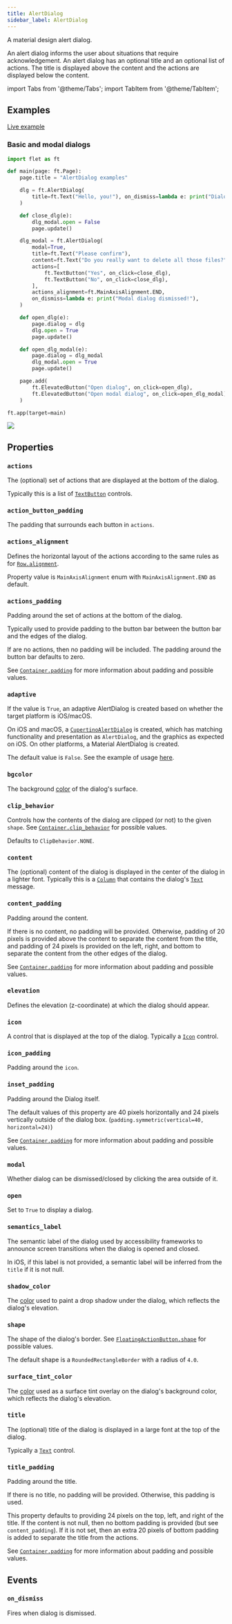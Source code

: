 ```yaml
---
title: AlertDialog
sidebar_label: AlertDialog
---
```


A material design alert dialog.

An alert dialog informs the user about situations that require acknowledgement. An alert dialog has an optional title and an optional list of actions. The title is displayed above the content and the actions are displayed below the content.

import Tabs from '@theme/Tabs';
import TabItem from '@theme/TabItem';

## Examples

[Live example](https://flet-controls-gallery.fly.dev/dialogs/alertdialog)

### Basic and modal dialogs

<Tabs groupId="language">
  <TabItem value="python" label="Python" default>

```python
import flet as ft

def main(page: ft.Page):
    page.title = "AlertDialog examples"

    dlg = ft.AlertDialog(
        title=ft.Text("Hello, you!"), on_dismiss=lambda e: print("Dialog dismissed!")
    )

    def close_dlg(e):
        dlg_modal.open = False
        page.update()

    dlg_modal = ft.AlertDialog(
        modal=True,
        title=ft.Text("Please confirm"),
        content=ft.Text("Do you really want to delete all those files?"),
        actions=[
            ft.TextButton("Yes", on_click=close_dlg),
            ft.TextButton("No", on_click=close_dlg),
        ],
        actions_alignment=ft.MainAxisAlignment.END,
        on_dismiss=lambda e: print("Modal dialog dismissed!"),
    )

    def open_dlg(e):
        page.dialog = dlg
        dlg.open = True
        page.update()

    def open_dlg_modal(e):
        page.dialog = dlg_modal
        dlg_modal.open = True
        page.update()

    page.add(
        ft.ElevatedButton("Open dialog", on_click=open_dlg),
        ft.ElevatedButton("Open modal dialog", on_click=open_dlg_modal),
    )

ft.app(target=main)
```
  </TabItem>
</Tabs>

<img src="/img/docs/controls/alertdialog/alertdialog-with-custom-content.gif" className="screenshot-50" />

## Properties

### `actions`

The (optional) set of actions that are displayed at the bottom of the dialog.

Typically this is a list of [`TextButton`](/docs/controls/textbutton) controls.

### `action_button_padding`

The padding that surrounds each button in `actions`.

### `actions_alignment`

Defines the horizontal layout of the actions according to the same rules as for [`Row.alignment`](/docs/controls/row#alignment).

Property value is `MainAxisAlignment` enum with `MainAxisAlignment.END` as default.

### `actions_padding`

Padding around the set of actions at the bottom of the dialog.

Typically used to provide padding to the button bar between the button bar and the edges of the dialog.

If are no actions, then no padding will be included. The padding around the button bar defaults to zero.

See [`Container.padding`](/docs/controls/container#padding) for more information about padding and possible values.

### `adaptive`

If the value is `True`, an adaptive AlertDialog is created based on whether the target platform is iOS/macOS.

On iOS and macOS, a [`CupertinoAlertDialog`](/docs/controls/cupertinoalertdialog) is created, which has matching functionality and presentation as `AlertDialog`, and the graphics as expected on iOS. On other platforms, a Material AlertDialog is created.

The default value is `False`. See the example of usage [here](/docs/controls/cupertinoalertdialog#cupertinoalertdialog-and-adaptive-alertdialog-example).

### `bgcolor`

The background [color](/docs/reference/colors) of the dialog's surface.

### `clip_behavior`

Controls how the contents of the dialog are clipped (or not) to the given `shape`.
See [`Container.clip_behavior`](/docs/controls/container#clip_behavior) for possible values.

Defaults to `ClipBehavior.NONE`.

### `content`

The (optional) content of the dialog is displayed in the center of the dialog in a lighter font. Typically this is a [`Column`](/docs/controls/column) that contains the dialog's [`Text`](/docs/controls/text) message.

### `content_padding`

Padding around the content.

If there is no content, no padding will be provided. Otherwise, padding of 20 pixels is provided above the content to separate the content from the title, and padding of 24 pixels is provided on the left, right, and bottom to separate the content from the other edges of the dialog.

See [`Container.padding`](/docs/controls/container#padding) for more information about padding and possible values.

### `elevation`

Defines the elevation (z-coordinate) at which the dialog should appear.

### `icon`

A control that is displayed at the top of the dialog. Typically a [`Icon`](/docs/controls/icon) control.

### `icon_padding`

Padding around the `icon`.

### `inset_padding`

Padding around the Dialog itself.

The default values of this property are 40 pixels horizontally and 24 pixels vertically outside of the dialog box. (`padding.symmetric(vertical=40, horizontal=24)`)

See [`Container.padding`](/docs/controls/container#padding) for more information about padding and possible values.

### `modal`

Whether dialog can be dismissed/closed by clicking the area outside of it.

### `open`

Set to `True` to display a dialog.

### `semantics_label`

The semantic label of the dialog used by accessibility frameworks to announce screen transitions when the dialog is opened and closed.

In iOS, if this label is not provided, a semantic label will be inferred from the `title` if it is not null.

### `shadow_color`

The [color](/docs/reference/colors) used to paint a drop shadow under the dialog, which reflects the dialog's elevation.

### `shape`

The shape of the dialog's border. See [`FloatingActionButton.shape`](/docs/controls/floatingactionbutton#shape) for possible values.

The default shape is a `RoundedRectangleBorder` with a radius of `4.0`.

### `surface_tint_color`

The [color](/docs/reference/colors) used as a surface tint overlay on the dialog's background color, which reflects the
dialog's elevation.

### `title`

The (optional) title of the dialog is displayed in a large font at the top of the dialog.

Typically a [`Text`](/docs/controls/text) control.

### `title_padding`

Padding around the title.

If there is no title, no padding will be provided. Otherwise, this padding is used.

This property defaults to providing 24 pixels on the top, left, and right of the title. If the content is not null, then no bottom padding is provided (but see `content_padding`). If it is not set, then an extra 20 pixels of bottom padding is added to separate the title from the actions.

See [`Container.padding`](/docs/controls/container#padding) for more information about padding and possible values.

## Events

### `on_dismiss`

Fires when dialog is dismissed.
